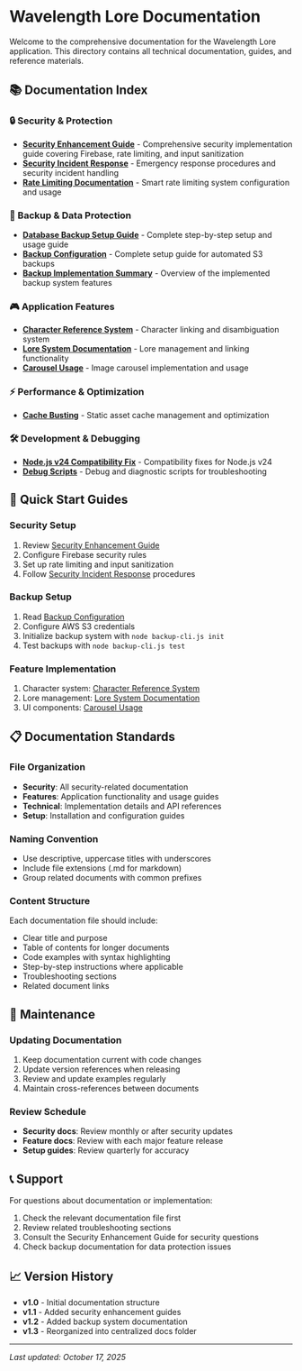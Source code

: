 # Wavelength Lore Documentation

Welcome to the comprehensive documentation for the Wavelength Lore application. This directory contains all technical documentation, guides, and reference materials.

## 📚 Documentation Index

### 🔒 Security & Protection
- **[Security Enhancement Guide](SECURITY_ENHANCEMENT_GUIDE.md)** - Comprehensive security implementation guide covering Firebase, rate limiting, and input sanitization
- **[Security Incident Response](SECURITY_INCIDENT_RESPONSE.md)** - Emergency response procedures and security incident handling
- **[Rate Limiting Documentation](RATE_LIMITING_DOCUMENTATION.md)** - Smart rate limiting system configuration and usage

### 💾 Backup & Data Protection
- **[Database Backup Setup Guide](DATABASE_BACKUP_SETUP_GUIDE.md)** - Complete step-by-step setup and usage guide
- **[Backup Configuration](BACKUP_CONFIGURATION.md)** - Complete setup guide for automated S3 backups
- **[Backup Implementation Summary](BACKUP_IMPLEMENTATION_SUMMARY.md)** - Overview of the implemented backup system features

### 🎮 Application Features
- **[Character Reference System](CHARACTER_REFERENCE_SYSTEM.md)** - Character linking and disambiguation system
- **[Lore System Documentation](LORE_SYSTEM_DOCUMENTATION.md)** - Lore management and linking functionality
- **[Carousel Usage](CAROUSEL_USAGE.md)** - Image carousel implementation and usage

### ⚡ Performance & Optimization
- **[Cache Busting](CACHE_BUSTING.md)** - Static asset cache management and optimization

### 🛠️ Development & Debugging
- **[Node.js v24 Compatibility Fix](NODE_V24_COMPATIBILITY_FIX.md)** - Compatibility fixes for Node.js v24
- **[Debug Scripts](../debug/README.md)** - Debug and diagnostic scripts for troubleshooting

## 🚀 Quick Start Guides

### Security Setup
1. Review [Security Enhancement Guide](SECURITY_ENHANCEMENT_GUIDE.md)
2. Configure Firebase security rules
3. Set up rate limiting and input sanitization
4. Follow [Security Incident Response](SECURITY_INCIDENT_RESPONSE.md) procedures

### Backup Setup
1. Read [Backup Configuration](BACKUP_CONFIGURATION.md)
2. Configure AWS S3 credentials
3. Initialize backup system with `node backup-cli.js init`
4. Test backups with `node backup-cli.js test`

### Feature Implementation
1. Character system: [Character Reference System](CHARACTER_REFERENCE_SYSTEM.md)
2. Lore management: [Lore System Documentation](LORE_SYSTEM_DOCUMENTATION.md)
3. UI components: [Carousel Usage](CAROUSEL_USAGE.md)

## 📋 Documentation Standards

### File Organization
- **Security**: All security-related documentation
- **Features**: Application functionality and usage guides
- **Technical**: Implementation details and API references
- **Setup**: Installation and configuration guides

### Naming Convention
- Use descriptive, uppercase titles with underscores
- Include file extensions (.md for markdown)
- Group related documents with common prefixes

### Content Structure
Each documentation file should include:
- Clear title and purpose
- Table of contents for longer documents
- Code examples with syntax highlighting
- Step-by-step instructions where applicable
- Troubleshooting sections
- Related document links

## 🔧 Maintenance

### Updating Documentation
1. Keep documentation current with code changes
2. Update version references when releasing
3. Review and update examples regularly
4. Maintain cross-references between documents

### Review Schedule
- **Security docs**: Review monthly or after security updates
- **Feature docs**: Review with each major feature release
- **Setup guides**: Review quarterly for accuracy

## 📞 Support

For questions about documentation or implementation:
1. Check the relevant documentation file first
2. Review related troubleshooting sections
3. Consult the Security Enhancement Guide for security questions
4. Check backup documentation for data protection issues

## 📈 Version History

- **v1.0** - Initial documentation structure
- **v1.1** - Added security enhancement guides
- **v1.2** - Added backup system documentation
- **v1.3** - Reorganized into centralized docs folder

---

*Last updated: October 17, 2025*